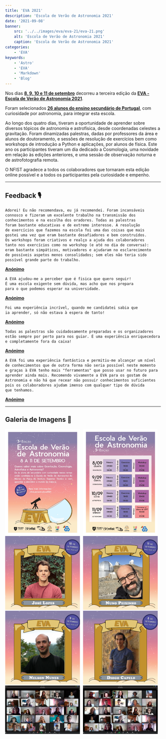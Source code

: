 ```yaml
---
title: 'EVA 2021'
description: 'Escola de Verão de Astronomia 2021'
date: '2021-09-08'
banner:
    src: '../../images/eva/eva-21/eva-21.png'
    alt: 'Escola de Verão de Astronomia 2021'
    caption: 'Escola de Verão de Astronomia 2021'
categories:
    - 'EVA'
keywords:
    - 'Astro'
    - 'EVA'
    - 'Markdown'
    - 'Blog'
---
```


Nos dias **<u>8, 9, 10 e 11 de setembro</u>** decorreu a terceira edição da **<u>EVA -Escola de Verão de Astronomia 2021</u>**.

Foram selecionados **<u>26 alunos do ensino secundário de Portugal</u>**, com curiosidade por astronomia, para integrar esta escola.

Ao longo dos quatro dias, tiveram a oportunidade de aprender sobre diversos tópicos de astronomia e astrofísica, desde coordenadas celestes a gravitação. Foram dinamizadas palestras, dadas por professores da área e alunos de doutoramento, e sessões de resolução de exercícios bem como workshops de introdução a Python e aplicações, por alunos de física. Este ano os participantes tiveram um dia dedicado a Cosmologia, uma novidade em relação às edições anteriores, e uma sessão de observação noturna e de astrofotografia remota.

O NFIST agradece a todos os colaboradores que tornaram esta edição online possível e a todos os participantes pela curiosidade e empenho.

---

## Feedback 🎙️

```
Adorei! Eu não recomendava, eu já recomendei. Foram incansáveis
connosco e fizeram um excelente trabalho na transmissão dos
conhecimentos e na escolha dos oradores. Todas as palestras
foram bastante educativas e de extremo interesse. A resolução
de exercícios que fazemos na escola foi uma das coisas que mais
gostei uma vez que eram bastante desafiadores e bem construídos.
Os workshops foram criativos e realço a ajuda dos colaboradores
tanto nos exercícios como no workshop (e até no dia de conversa):
eram bastante simpáticos, motivadores e ajudaram no esclarecimento
de possíveis aspetos menos consolidados; sem eles não teria sido
possível grande parte do trabalho.
```

**<u>Anónimo</u>**

```
A EVA ajudou-me a perceber que é fisica que quero seguir!
É uma escola exigente sem dúvida, mas acho que nos prepara
para o que podemos esperar na universidade.
```

**<u>Anónimo</u>**

```
Foi uma experiência incrível, quando me candidatei sabia que
ia aprender, só não estava à espera de tanto!
```

**<u>Anónimo</u>**

```
Todas as palestras são cuidadosamente preparadas e os organizadores
estão sempre por perto para nos guiar. É uma experiência enriquecedora
e completamente fora da caixa!
```

**<u>Anónimo</u>**

```
A EVA foi uma experiência fantástica e permitiu-me alcançar um nível
de conhecimentos que de outra forma não seria possível neste momento
e graças à EVA tenho mais "ferramentas" que posso usar no futuro para
aprender ainda mais. Recomendo vivamente a EVA para os gostam de
Astronomia e não há que recear não possuir conhecimentos suficientes
pois os colaboradores ajudam imenso com qualquer tipo de dúvida
que tenhamos.
```

**<u>Anónimo</u>**

---

## Galeria de Imagens 📸

<div style="display: flex;">
    <div style="flex-basis: 48%;  margin-right: 2%;">
        <img src="../../images/eva/eva-21/final3cartaznaopart.jpg">
    </div>
    <div style="flex-basis: 48%;  margin-right: 2%;">
        <img src="../../images/eva/eva-21/horario.png">
    </div>
</div>

<div style="display: flex;">
    <div style="flex-basis: 48%;  margin-right: 2%;">
        <img src="../../images/eva/eva-21/i1.png">
        <img src="../../images/eva/eva-21/i2.png">
    </div>
    <div style="flex-basis: 48%;  margin-right: 2%;">
        <img src="../../images/eva/eva-21/i3.png">
        <img src="../../images/eva/eva-21/i4.png">
    </div>
</div>

<div style="display: flex;">
    <div style="flex-basis: 48%;  margin-right: 2%;">
        <img src="../../images/eva/eva-21/g1.png" alt="Image 1">
    </div>
    <div style="flex-basis: 48%;  margin-right: 2%;">
        <img src="../../images/eva/eva-21/g2.png" alt="Image 2">
    </div>
</div>
